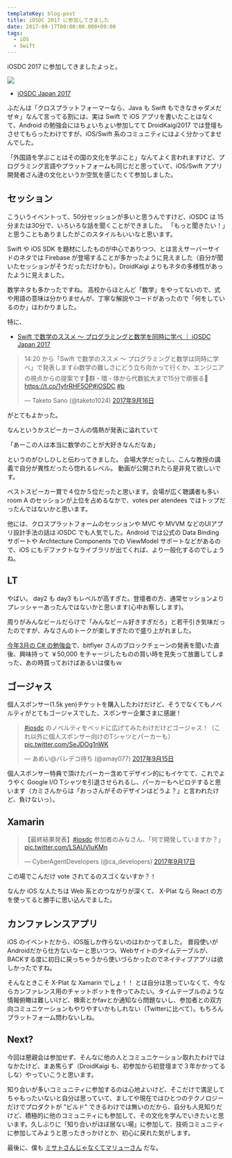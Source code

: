 ```yaml
---
templateKey: blog-post
title: iOSDC 2017 に参加してきました
date: 2017-09-17T00:00:00.000+09:00
tags:
  - iOS
  - Swift
---
```

iOSDC 2017 に参加してきましたよっと。

<!--more-->

![](/img/posts/joined_iosdc_2017_01.png)

* [iOSDC Japan 2017](https://iosdc.jp/2017/)

ふだんは「クロスプラットフォーマーなら、Java も Swift もできなきゃダメだぜ☆」なんて言ってる割には、実は Swift で iOS アプリを書いたことはなくて、Android の勉強会にはちょいちょい参加してて DroidKaigi2017 では登壇もさせてもらったわけですが、iOS/Swift 系のコミュニティにはよく分かってませんでした。

「外国語を学ぶことはその国の文化を学ぶこと」なんてよく言われますけど、プログラミング言語やプラットフォームも同じだと思っていて、iOS/Swift アプリ開発者さん達の文化というか空気を感じたくて参加しました。

## セッション

こういうイベントって、50分セッションが多いと思うんですけど、iOSDC は 15分または30分で、いろいろな話を聞くことができました。
「もっと聞きたい！」と思うこともありましたがこのスタイルもいいなと思います。

Swift や iOS SDK を題材にしたものが中心でありつつ、とは言えサーバーサイドのネタでは Firebase が登場することが多かったように見えました（自分が聞いたセッションがそうだっただけかも）。DroidKaigi よりもネタの多様性があったように見えました。

数学ネタも多かったですね。
高校からほとんど「数学」をやってないので、式や用語の意味は分かりませんが、丁寧な解説やコードがあったので「何をしているのか」はわかりました。

特に、

* [Swift で数学のススメ 〜 プログラミングと数学を同時に学べ ｜ iOSDC Japan 2017](https://iosdc.jp/2017/node/1445)

<blockquote class="twitter-tweet" data-lang="ja"><p lang="ja" dir="ltr">14:20 から「Swift で数学のススメ 〜 プログラミングと数学は同時に学べ」で発表します👍数学の難しさにどう立ち向かって行くか、エンジニアの視点からの提案です💪群・環・体から代数拡大まで15分で頑張る💨<a href="https://t.co/1yfrRHF5OP">https://t.co/1yfrRHF5OP</a><a href="https://twitter.com/hashtag/iOSDC?src=hash">#iOSDC</a> <a href="https://twitter.com/hashtag/b?src=hash">#b</a></p>&mdash; Taketo Sano (@taketo1024) <a href="https://twitter.com/taketo1024/status/908919531157962753">2017年9月16日</a></blockquote>
<script async src="//platform.twitter.com/widgets.js" charset="utf-8"></script>

がとてもよかった。

なんというかスピーカーさんの情熱が発表に溢れていて

「あーこの人は本当に数学のことが大好きなんだなあ」

というのがひしひしと伝わってきました。
会場大学だったし、こんな教授の講義で自分が異性だったら惚れるレベル。
動画が公開されたら是非見て欲しいです。

ベストスピーカー賞で４位か５位だったと思います。会場が広く聴講者も多い room A のセッションが上位を占めるなかで、votes per atendees ではトップだったんではないかと思います。

他には、クロスプラットフォームのセッションや MVC や MVVM などのUIアプリ設計手法の話は iOSDC でも人気でした。Android では公式の Data Binding サポートや Archtecture Components での ViewModel サポートなどがあるので、iOS にもデファクトなライブラリが出てくれば、より一般化するのでしょうね。

## LT

やばい。
day2 も day3 もレベルが高すぎた。登壇者の方、通常セッションよりプレッシャーあったんではないかと思います(心中お察しします)。

周りがみんなビールだらけで「みんなビール好きすぎだろ」と若干引き気味だったのですが、みなさんのトークが楽しすぎたので盛り上がれました。

[今年3月の C# の勉強会](https://csugjp.connpass.com/event/50930/)で、bitflyer さんのブロックチェーンの発表を聞いた直後、興味持って ￥50,000 をチャージしたものの買い時を見失って放置してしまった、あの時買っておけばあるいは僕もｗ

## ゴージャス

個人スポンサー(1.5k yen)チケットを購入したわけだけど、そうでなくてもノベルティがとてもゴージャスでした、スポンサー企業さまに感謝！

<blockquote class="twitter-tweet" data-lang="ja"><p lang="ja" dir="ltr"><a href="https://twitter.com/hashtag/iosdc?src=hash">#iosdc</a> のノベルティをベッドに広げてみたわけだけどゴージャス！（これ以外に個人スポンサー向けのTシャツとパーカーも） <a href="https://t.co/SeJDOg1nWK">pic.twitter.com/SeJDOg1nWK</a></p>&mdash; あめい@バレデコ待ち (@amay077) <a href="https://twitter.com/amay077/status/908683878126166016">2017年9月15日</a></blockquote>
<script async src="//platform.twitter.com/widgets.js" charset="utf-8"></script>

個人スポンサー特典で頂けたパーカー含めてデザイン的にもイケてて、これでようやく Google I/O Tシャツを引退させられるし、パーカーもヘビロテすると思います（カミさんからは「おっさんがそのデザインはどうよ？」と言われたけど、負けないっ）。

## Xamarin

<blockquote class="twitter-tweet" data-lang="ja"><p lang="ja" dir="ltr">【最終結果発表】<a href="https://twitter.com/hashtag/iosdc?src=hash">#iosdc</a> 参加者のみなさん、「何で開発していますか？」 <a href="https://t.co/LSAUVIuKMn">pic.twitter.com/LSAUVIuKMn</a></p>&mdash; CyberAgentDevelopers (@ca_developers) <a href="https://twitter.com/ca_developers/status/909329406979481601">2017年9月17日</a></blockquote>
<script async src="//platform.twitter.com/widgets.js" charset="utf-8"></script>

この場でこんだけ vote されてるのスゴくないすか？！

なんか iOS な人たちは Web 系とのつながりが深くて、 X-Plat なら React の方を使ってると勝手に思い込んでました。

## カンファレンスアプリ

iOS のイベントだから、iOS版しか作らないのはわかってました。
普段使いがAndroidだから仕方ないなーと思いつつ、Webサイトのタイムテーブルが、BACKする度に初日に戻っちゃうから使いづらかったのでネイティブアプリは欲しかったですね。

そんなときこそ X-Plat な Xamarin でしょ！！
とは自分は思っていなくて、今ならカンファレンス用のチャットボットを作ってみたい。タイムテーブルのような情報俯瞰は難しいけど、検索とかfavとか通知なら問題ないし、参加者との双方向コミュニケーションもやりやすいかもしれない（Twitterに比べて）。もちろんプラットフォーム問わないしね。

## Next?

今回は懇親会は参加せず、そんなに他の人とコミュニケーション取れたわけではなかたけど、まあ焦らず（DroidKaigi も、初参加から初登壇まで３年かかってるしな）やっていこうと思います。

知り合いが多いコミュニティに参加するのは心地よいけど、そこだけで満足してちゃもったいないと自分は思っていて、ましてや現在ではひとつのテクノロジーだけでプロダクトが "ビルド" できるわけでは無いのだから、自分も人見知りだけど、積極的に他のコミュニティにも参加して、その文化を学んでいきたいと思います。久しぶりに「知り合いがほぼ居ない場」に参加して、技術コミュニティに参加してみようと思ったきっかけとか、初心に戻れた気がします。

最後に、僕も [ミサトさんじゃなくてマリューさん](https://www.youtube.com/watch?v=AC7C5CY1Meo) だな。
